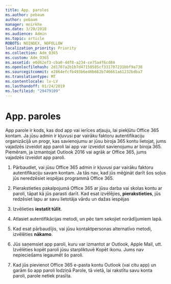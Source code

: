 ```yaml
---
title: App. paroles
ms.author: pebaum
author: pebaum
manager: mnirkhe
ms.date: 3/20/2018
ms.audience: Admin
ms.topic: article
ROBOTS: NOINDEX, NOFOLLOW
localization_priority: Priority
ms.collection: Adm_O365
ms.custom: Adm_O365
ms.assetid: e0d62ef3-cba0-4df8-a234-ce75a4f6cd84
ms.openlocfilehash: 2d1707a2b1b7d47150585cf331707231bbf9a738
ms.sourcegitcommit: e2864efcfb493b6e46b662b746661a61232bdba7
ms.translationtype: MT
ms.contentlocale: lv-LV
ms.lasthandoff: 01/24/2019
ms.locfileid: "29479109"
---
```

# <a name="app-passwords"></a>App. paroles

App parole ir kods, kas dod app vai ierīces atļauju, lai piekļūtu Office 365 kontam. Ja jūsu admin ir kļuvusi par vairāku faktoru autentifikaciju organizācijā un progr, kas savienojumu ar jūsu biroja 365 kontu lietojat, jums vajadzēs izveidot app paroli lai app var izveidot savienojumu ar biroja 365. Piemēram, ja izmantojat Outlook 2016 vai agrāk ar Office 365, jums vajadzēs izveidot app paroli.
  
1. Pārbaudiet, vai jūsu Office 365 admin ir kļuvusi par vairāku faktoru autentifikaciju savam kontam. Ja tās nav, kad jūs mēģināt darīt šos soļus jūs neredzēsiet iespējas programmā Office 365.
    
2. Pierakstieties pakalpojumā Office 365 ar jūsu darba vai skolas kontu ar paroli, tāpat kā jūs parasti darīt. Kad esat izvēlējies, **pierakstieties**, jūs redzēsiet lapu ar savu lietotāja vārdu un dažas iespējas 
    
3. Izvēlieties **iestatīt tūlīt**. 
    
4. Atlasiet autentifikācijas metodi, un pēc tam sekojiet norādījumiem lapā.
    
5. Kad esat pārbaudījis, vai jūsu kontaktpersonas alternatīvo metodi, izvēlēties **nākamo**. 
    
6. Jūs saņemsiet app paroli, kuru var izmantot ar Outlook, Apple Mail, utt. Izvēlēties kopēt paroli jūsu starpliktuvē Kopēt ikonu. Jums nav nepieciešams iegaumēt šo paroli. 
    
7. Kad jūs pievienot Office 365 e-pasta kontu Outlook (vai citu app) un garām šo app paroli lodziņā Parole, tā vietā, lai rakstītu savu konta paroli, parole netiek prasīta. 
    

